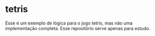 # tetris
Esse é um exemplo de lógica para o jogo tetris, mas não uma implementação completa. Esse repositório serve apenas para estudo.
